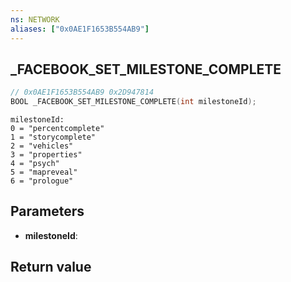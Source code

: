 ```yaml
---
ns: NETWORK
aliases: ["0x0AE1F1653B554AB9"]
---
```

## _FACEBOOK_SET_MILESTONE_COMPLETE

```c
// 0x0AE1F1653B554AB9 0x2D947814
BOOL _FACEBOOK_SET_MILESTONE_COMPLETE(int milestoneId);
```

```
milestoneId:  
0 = "percentcomplete"  
1 = "storycomplete"  
2 = "vehicles"  
3 = "properties"  
4 = "psych"  
5 = "mapreveal"  
6 = "prologue"  
```

## Parameters
* **milestoneId**: 

## Return value

